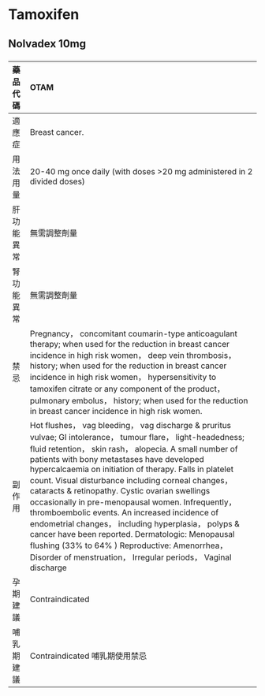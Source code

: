 # Tamoxifen

## Nolvadex 10mg

##### 

| 藥品代碼   | OTAM                                                                                                                                                                                                                                                                                                                                                                                                                                                                                                                                                                                                                                                                                                                          |
|:-----------|:------------------------------------------------------------------------------------------------------------------------------------------------------------------------------------------------------------------------------------------------------------------------------------------------------------------------------------------------------------------------------------------------------------------------------------------------------------------------------------------------------------------------------------------------------------------------------------------------------------------------------------------------------------------------------------------------------------------------------|
| 適應症     | Breast cancer.                                                                                                                                                                                                                                                                                                                                                                                                                                                                                                                                                                                                                                                                                                                |
| 用法用量   | 20-40 mg once daily (with doses >20 mg administered in 2 divided doses)                                                                                                                                                                                                                                                                                                                                                                                                                                                                                                                                                                                                                                                       |
| 肝功能異常 | 無需調整劑量                                                                                                                                                                                                                                                                                                                                                                                                                                                                                                                                                                                                                                                                                                                  |
| 腎功能異常 | 無需調整劑量                                                                                                                                                                                                                                                                                                                                                                                                                                                                                                                                                                                                                                                                                                                  |
| 禁忌       | Pregnancy， concomitant coumarin-type anticoagulant therapy; when used for the reduction in breast cancer incidence in high risk women， deep vein thrombosis， history; when used for the reduction in breast cancer incidence in high risk women， hypersensitivity to tamoxifen citrate or any component of the product， pulmonary embolus， history; when used for the reduction in breast cancer incidence in high risk women.                                                                                                                                                                                                                                                                                          |
| 副作用     | Hot flushes， vag bleeding， vag discharge & pruritus vulvae; GI intolerance， tumour flare， light-headedness; fluid retention， skin rash， alopecia. A small number of patients with bony metastases have developed hypercalcaemia on initiation of therapy. Falls in platelet count. Visual disturbance including corneal changes， cataracts & retinopathy. Cystic ovarian swellings occasionally in pre-menopausal women. Infrequently， thromboembolic events. An increased incidence of endometrial changes， including hyperplasia， polyps & cancer have been reported. Dermatologic: Menopausal flushing (33% to 64% ) Reproductive: Amenorrhea， Disorder of menstruation， Irregular periods， Vaginal discharge |
| 孕期建議   | Contraindicated                                                                                                                                                                                                                                                                                                                                                                                                                                                                                                                                                                                                                                                                                                               |
| 哺乳期建議 | Contraindicated 哺乳期使用禁忌                                                                                                                                                                                                                                                                                                                                                                                                                                                                                                                                                                                                                                                                                                |

